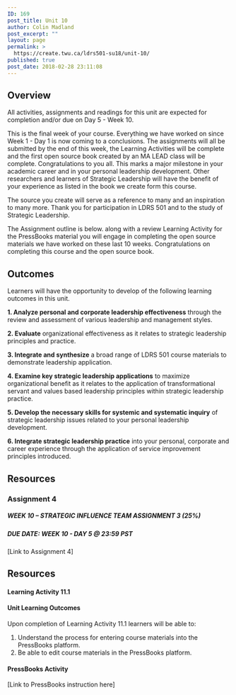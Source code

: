 ```yaml
---
ID: 169
post_title: Unit 10
author: Colin Madland
post_excerpt: ""
layout: page
permalink: >
  https://create.twu.ca/ldrs501-su18/unit-10/
published: true
post_date: 2018-02-28 23:11:08
---
```

<h2>Overview</h2>

All activities, assignments and readings for this unit are expected for completion and/or due on Day 5 - Week 10.

This is the final week of your course. Everything we have worked on since Week 1 - Day 1 is now coming to a conclusions. The assignments will all be submitted by the end of this week, the Learning Activities will be complete and the first open source book created by an MA LEAD class will be complete. Congratulations to you all. This marks a major milestone in your academic career and in your personal leadership development. Other researchers and learners of Strategic Leadership will have the benefit of your experience as listed in the book we create form this course.

The source you create will serve as a reference to many and an inspiration to many more. Thank you for participation in LDRS 501 and to the study of Strategic Leadership.

The Assignment outline is below. along with a review Learning Activity for the PressBooks material you will engage in completing the open source materials we have worked on these last 10 weeks. Congratulations on completing this course and the open source book.

<h2>Outcomes</h2>

Learners will have the opportunity to develop of the following learning outcomes in this unit.

<strong>1. Analyze personal and corporate leadership effectiveness</strong> through the review and assessment of various leadership and management styles.

<strong>2. Evaluate</strong> organizational effectiveness as it relates to strategic leadership principles and practice.

<strong>3. Integrate and synthesize</strong> a broad range of LDRS 501 course materials to demonstrate leadership application.

<strong>4. Examine key strategic leadership applications</strong> to maximize organizational benefit as it relates to the application of transformational servant and values based leadership principles within strategic leadership practice.

<strong>5. Develop the necessary skills for systemic and systematic inquiry</strong> of strategic leadership issues related to your personal leadership development.

<strong>6. Integrate strategic leadership practice</strong> into your personal, corporate and career experience through the application of service improvement principles introduced.

<h2>Resources</h2>

<h3>Assignment 4</h3>

<h5>WEEK 10 – STRATEGIC INFLUENCE TEAM ASSIGNMENT 3 (25%)</h5>

<h5>DUE DATE: WEEK 10 - DAY 5 @ 23:59 PST</h5>

[Link to Assignment 4]

<h2>Resources</h2>

<h4>Learning Activity 11.1</h4>

<h4>Unit Learning Outcomes</h4>

Upon completion of Learning Activity 11.1 learners will be able to:

<ol>
    <li>Understand the process for entering course materials into the PressBooks platform.</li>
    <li>Be able to edit course materials in the PressBooks platform.</li>
</ol>

<h4>PressBooks Activity</h4>

[Link to PressBooks instruction here]
